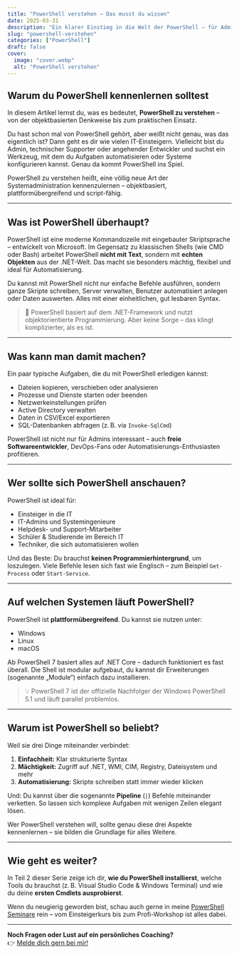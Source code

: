 ```yaml
---
title: "PowerShell verstehen – Das musst du wissen"
date: 2025-03-31
description: "Ein klarer Einstieg in die Welt der PowerShell – für Admins, IT-Interessierte und Einsteiger, die wissen wollen, was hinter der mächtigen Shell steckt."
slug: "powershell-verstehen"
categories: ["PowerShell"]
draft: false
cover:
  image: "cover.webp"
  alt: "PowerShell verstehen"  
---
```


## Warum du PowerShell kennenlernen solltest

In diesem Artikel lernst du, was es bedeutet, **PowerShell zu verstehen** – von der objektbasierten Denkweise bis zum praktischen Einsatz.

Du hast schon mal von PowerShell gehört, aber weißt nicht genau, was das eigentlich ist? Dann geht es dir wie vielen IT-Einsteigern. Vielleicht bist du Admin, technischer Supporter oder angehender Entwickler und suchst ein Werkzeug, mit dem du Aufgaben automatisieren oder Systeme konfigurieren kannst. Genau da kommt PowerShell ins Spiel.

PowerShell zu verstehen heißt, eine völlig neue Art der Systemadministration kennenzulernen – objektbasiert, plattformübergreifend und script-fähig.

---

## Was ist PowerShell überhaupt?

PowerShell ist eine moderne Kommandozeile mit eingebauter Skriptsprache – entwickelt von Microsoft. Im Gegensatz zu klassischen Shells (wie CMD oder Bash) arbeitet PowerShell **nicht mit Text**, sondern mit **echten Objekten** aus der .NET-Welt. Das macht sie besonders mächtig, flexibel und ideal für Automatisierung.

Du kannst mit PowerShell nicht nur einfache Befehle ausführen, sondern ganze Skripte schreiben, Server verwalten, Benutzer automatisiert anlegen oder Daten auswerten. Alles mit einer einheitlichen, gut lesbaren Syntax.

> 🔎 PowerShell basiert auf dem .NET-Framework und nutzt objektorientierte Programmierung. Aber keine Sorge – das klingt komplizierter, als es ist.

---

## Was kann man damit machen?

Ein paar typische Aufgaben, die du mit PowerShell erledigen kannst:

- Dateien kopieren, verschieben oder analysieren
- Prozesse und Dienste starten oder beenden
- Netzwerkeinstellungen prüfen
- Active Directory verwalten
- Daten in CSV/Excel exportieren
- SQL-Datenbanken abfragen (z. B. via `Invoke-SqlCmd`)

PowerShell ist nicht nur für Admins interessant – auch **freie Softwareentwickler**, DevOps-Fans oder Automatisierungs-Enthusiasten profitieren.

---

## Wer sollte sich PowerShell anschauen?

PowerShell ist ideal für:

- Einsteiger in die IT
- IT-Admins und Systemingenieure
- Helpdesk- und Support-Mitarbeiter
- Schüler & Studierende im Bereich IT
- Techniker, die sich automatisieren wollen

Und das Beste: Du brauchst **keinen Programmierhintergrund**, um loszulegen. Viele Befehle lesen sich fast wie Englisch – zum Beispiel `Get-Process` oder `Start-Service`.

---

## Auf welchen Systemen läuft PowerShell?

PowerShell ist **plattformübergreifend**. Du kannst sie nutzen unter:

- Windows
- Linux
- macOS

Ab PowerShell 7 basiert alles auf .NET Core – dadurch funktioniert es fast überall. Die Shell ist modular aufgebaut, du kannst dir Erweiterungen (sogenannte „Module“) einfach dazu installieren.

> 💡 PowerShell 7 ist der offizielle Nachfolger der Windows PowerShell 5.1 und läuft parallel problemlos.

---

## Warum ist PowerShell so beliebt?

Weil sie drei Dinge miteinander verbindet:

1. **Einfachheit:** Klar strukturierte Syntax
2. **Mächtigkeit:** Zugriff auf .NET, WMI, CIM, Registry, Dateisystem und mehr
3. **Automatisierung:** Skripte schreiben statt immer wieder klicken

Und: Du kannst über die sogenannte **Pipeline** (`|`) Befehle miteinander verketten. So lassen sich komplexe Aufgaben mit wenigen Zeilen elegant lösen.

Wer PowerShell verstehen will, sollte genau diese drei Aspekte kennenlernen – sie bilden die Grundlage für alles Weitere.

---

## Wie geht es weiter?

In Teil 2 dieser Serie zeige ich dir, **wie du PowerShell installierst**, welche Tools du brauchst (z. B. Visual Studio Code & Windows Terminal) und wie du deine **ersten Cmdlets ausprobierst**.

Wenn du neugierig geworden bist, schau auch gerne in meine [PowerShell Seminare](https://attilakrick.com/powershell/powershell-seminare/) rein – vom Einsteigerkurs bis zum Profi-Workshop ist alles dabei.

---

**Noch Fragen oder Lust auf ein persönliches Coaching?**  
👉 [Melde dich gern bei mir!](https://attilakrick.com/Kontakt)
